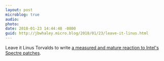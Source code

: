 ```yaml
---
layout: post
microblog: true
audio: 
photo: 
date: 2018-01-23 14:44:48 -0800
guid: http://jbwhaley.micro.blog/2018/01/23/leave-it-linus.html
---
```

Leave it Linus Torvalds to write [a measured and mature reaction to Intel's Spectre patches](https://lkml.org/lkml/2018/1/21/192).
